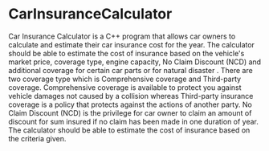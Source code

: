# CarInsuranceCalculator

Car Insurance Calculator is a C++ program that allows car owners to calculate and estimate their car insurance cost for the year. The calculator should be able to estimate the cost of insurance based on the vehicle's market price, coverage type, engine capacity, No Claim Discount (NCD) and additional coverage for certain car parts or for natural disaster . There are two coverage type which is Comprehensive coverage and Third-party coverage. Comprehensive coverage is available to protect you against vehicle damages not caused by a collision whereas Third-party insurance coverage is a policy that protects against the actions of another party. No Claim Discount (NCD) is the privilege for car owner to claim an amount of discount for sum insured if no claim has been made in one duration of year. The calculator should be able to estimate the cost of insurance based on the criteria given.
